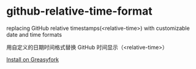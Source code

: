 # github-relative-time-format
replacing GitHub relative timestamps(&lt;relative-time>) with customizable date and time formats

用自定义的日期时间格式替换 GitHub 时间显示（&lt;relative-time>）

[Install on Greasyfork](https://greasyfork.org/zh-CN/scripts/480032-github-relative-time-format)
